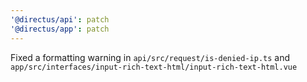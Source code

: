 ```yaml
---
'@directus/api': patch
'@directus/app': patch
---
```


Fixed a formatting warning in `api/src/request/is-denied-ip.ts` and `app/src/interfaces/input-rich-text-html/input-rich-text-html.vue`
